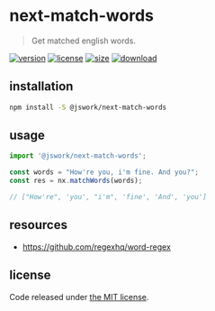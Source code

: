 # next-match-words
> Get matched english words.

[![version][version-image]][version-url]
[![license][license-image]][license-url]
[![size][size-image]][size-url]
[![download][download-image]][download-url]

## installation
```bash
npm install -S @jswork/next-match-words
```

## usage
```js
import '@jswork/next-match-words';

const words = "How're you, i'm fine. And you?";
const res = nx.matchWords(words);

// ["How're", 'you', "i'm", 'fine', 'And', 'you']
```

## resources
- https://github.com/regexhq/word-regex

## license
Code released under [the MIT license](https://github.com/afeiship/next-match-words/blob/master/LICENSE.txt).

[version-image]: https://img.shields.io/npm/v/@jswork/next-match-words
[version-url]: https://npmjs.org/package/@jswork/next-match-words

[license-image]: https://img.shields.io/npm/l/@jswork/next-match-words
[license-url]: https://github.com/afeiship/next-match-words/blob/master/LICENSE.txt

[size-image]: https://img.shields.io/bundlephobia/minzip/@jswork/next-match-words
[size-url]: https://github.com/afeiship/next-match-words/blob/master/dist/next-match-words.min.js

[download-image]: https://img.shields.io/npm/dm/@jswork/next-match-words
[download-url]: https://www.npmjs.com/package/@jswork/next-match-words

